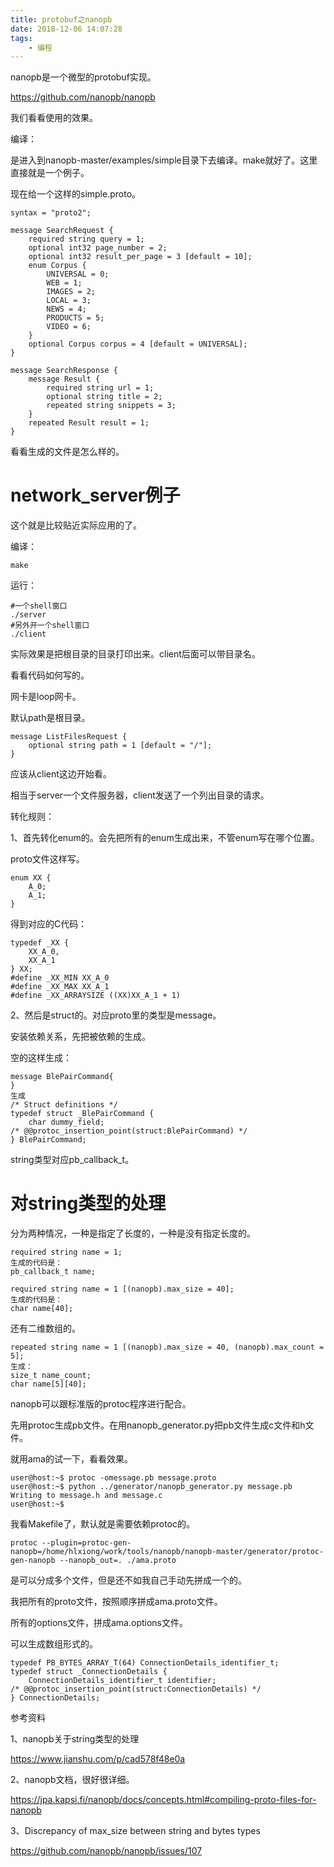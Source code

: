 ```yaml
---
title: protobuf之nanopb
date: 2018-12-06 14:07:28
tags:
	- 编程
---
```






nanopb是一个微型的protobuf实现。

https://github.com/nanopb/nanopb

我们看看使用的效果。

编译：

是进入到nanopb-master/examples/simple目录下去编译。make就好了。这里直接就是一个例子。



现在给一个这样的simple.proto。

```
syntax = "proto2";

message SearchRequest {
    required string query = 1;
    optional int32 page_number = 2;
    optional int32 result_per_page = 3 [default = 10];
    enum Corpus {
        UNIVERSAL = 0;
        WEB = 1;
        IMAGES = 2;
        LOCAL = 3;
        NEWS = 4;
        PRODUCTS = 5;
        VIDEO = 6;
    }
    optional Corpus corpus = 4 [default = UNIVERSAL];
}

message SearchResponse {
    message Result {
        required string url = 1;
        optional string title = 2;
        repeated string snippets = 3;
    }
    repeated Result result = 1;
}
```

看看生成的文件是怎么样的。



# network_server例子

这个就是比较贴近实际应用的了。

编译：

```
make
```

运行：

```
#一个shell窗口
./server
#另外开一个shell窗口
./client 
```

实际效果是把根目录的目录打印出来。client后面可以带目录名。

看看代码如何写的。

网卡是loop网卡。

默认path是根目录。

```
message ListFilesRequest {
    optional string path = 1 [default = "/"];
}
```

应该从client这边开始看。

相当于server一个文件服务器，client发送了一个列出目录的请求。





转化规则：

1、首先转化enum的。会先把所有的enum生成出来，不管enum写在哪个位置。

proto文件这样写。

```
enum XX {
    A_0;
    A_1;
}
```

得到对应的C代码：

```
typedef _XX {
    XX_A_0,
    XX_A_1
} XX;
#define _XX_MIN XX_A_0
#define _XX_MAX XX_A_1
#define _XX_ARRAYSIZE ((XX)XX_A_1 + 1)
```

2、然后是struct的。对应proto里的类型是message。

安装依赖关系，先把被依赖的生成。

空的这样生成：

```
message BlePairCommand{
}
生成
/* Struct definitions */
typedef struct _BlePairCommand {
    char dummy_field;
/* @@protoc_insertion_point(struct:BlePairCommand) */
} BlePairCommand;
```

string类型对应pb_callback_t。



# 对string类型的处理

分为两种情况，一种是指定了长度的，一种是没有指定长度的。

```
required string name = 1;
生成的代码是：
pb_callback_t name;

required string name = 1 [(nanopb).max_size = 40];
生成的代码是：
char name[40];
```

还有二维数组的。

```
repeated string name = 1 [(nanopb).max_size = 40, (nanopb).max_count = 5];
生成：
size_t name_count;
char name[5][40];
```



nanopb可以跟标准版的protoc程序进行配合。

先用protoc生成pb文件。在用nanopb_generator.py把pb文件生成c文件和h文件。

就用ama的试一下，看看效果。

```
user@host:~$ protoc -omessage.pb message.proto
user@host:~$ python ../generator/nanopb_generator.py message.pb
Writing to message.h and message.c
user@host:~$
```

我看Makefile了，默认就是需要依赖protoc的。

```
protoc --plugin=protoc-gen-nanopb=/home/hlxiong/work/tools/nanopb/nanopb-master/generator/protoc-gen-nanopb --nanopb_out=. ./ama.proto
```



是可以分成多个文件，但是还不如我自己手动先拼成一个的。

我把所有的proto文件，按照顺序拼成ama.proto文件。

所有的options文件，拼成ama.options文件。

可以生成数组形式的。

```
typedef PB_BYTES_ARRAY_T(64) ConnectionDetails_identifier_t;
typedef struct _ConnectionDetails {
    ConnectionDetails_identifier_t identifier;
/* @@protoc_insertion_point(struct:ConnectionDetails) */
} ConnectionDetails;
```











参考资料

1、nanopb关于string类型的处理

https://www.jianshu.com/p/cad578f48e0a

2、nanopb文档，很好很详细。

https://jpa.kapsi.fi/nanopb/docs/concepts.html#compiling-proto-files-for-nanopb

3、Discrepancy of max_size between string and bytes types

https://github.com/nanopb/nanopb/issues/107